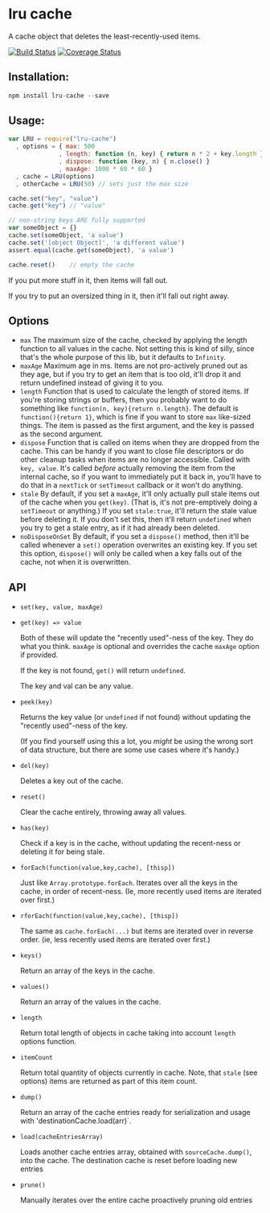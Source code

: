 # lru cache

A cache object that deletes the least-recently-used items.

[![Build Status](https://travis-ci.org/isaacs/node-lru-cache.svg?branch=master)](https://travis-ci.org/isaacs/node-lru-cache) [![Coverage Status](https://coveralls.io/repos/isaacs/node-lru-cache/badge.svg?service=github)](https://coveralls.io/github/isaacs/node-lru-cache)

## Installation:

```javascript
npm install lru-cache --save
```

## Usage:

```javascript
var LRU = require("lru-cache")
  , options = { max: 500
              , length: function (n, key) { return n * 2 + key.length }
              , dispose: function (key, n) { n.close() }
              , maxAge: 1000 * 60 * 60 }
  , cache = LRU(options)
  , otherCache = LRU(50) // sets just the max size

cache.set("key", "value")
cache.get("key") // "value"

// non-string keys ARE fully supported
var someObject = {}
cache.set(someObject, 'a value')
cache.set('[object Object]', 'a different value')
assert.equal(cache.get(someObject), 'a value')

cache.reset()    // empty the cache
```

If you put more stuff in it, then items will fall out.

If you try to put an oversized thing in it, then it'll fall out right
away.

## Options

* `max` The maximum size of the cache, checked by applying the length
  function to all values in the cache.  Not setting this is kind of
  silly, since that's the whole purpose of this lib, but it defaults
  to `Infinity`.
* `maxAge` Maximum age in ms.  Items are not pro-actively pruned out
  as they age, but if you try to get an item that is too old, it'll
  drop it and return undefined instead of giving it to you.
* `length` Function that is used to calculate the length of stored
  items.  If you're storing strings or buffers, then you probably want
  to do something like `function(n, key){return n.length}`.  The default is
  `function(){return 1}`, which is fine if you want to store `max`
  like-sized things.  The item is passed as the first argument, and
  the key is passed as the second argument.
* `dispose` Function that is called on items when they are dropped
  from the cache.  This can be handy if you want to close file
  descriptors or do other cleanup tasks when items are no longer
  accessible.  Called with `key, value`.  It's called *before*
  actually removing the item from the internal cache, so if you want
  to immediately put it back in, you'll have to do that in a
  `nextTick` or `setTimeout` callback or it won't do anything.
* `stale` By default, if you set a `maxAge`, it'll only actually pull
  stale items out of the cache when you `get(key)`.  (That is, it's
  not pre-emptively doing a `setTimeout` or anything.)  If you set
  `stale:true`, it'll return the stale value before deleting it.  If
  you don't set this, then it'll return `undefined` when you try to
  get a stale entry, as if it had already been deleted.
* `noDisposeOnSet` By default, if you set a `dispose()` method, then
  it'll be called whenever a `set()` operation overwrites an existing
  key.  If you set this option, `dispose()` will only be called when a
  key falls out of the cache, not when it is overwritten.

## API

* `set(key, value, maxAge)`
* `get(key) => value`

    Both of these will update the "recently used"-ness of the key.
    They do what you think. `maxAge` is optional and overrides the
    cache `maxAge` option if provided.

    If the key is not found, `get()` will return `undefined`.

    The key and val can be any value.

* `peek(key)`

    Returns the key value (or `undefined` if not found) without
    updating the "recently used"-ness of the key.

    (If you find yourself using this a lot, you *might* be using the
    wrong sort of data structure, but there are some use cases where
    it's handy.)

* `del(key)`

    Deletes a key out of the cache.

* `reset()`

    Clear the cache entirely, throwing away all values.

* `has(key)`

    Check if a key is in the cache, without updating the recent-ness
    or deleting it for being stale.

* `forEach(function(value,key,cache), [thisp])`

    Just like `Array.prototype.forEach`.  Iterates over all the keys
    in the cache, in order of recent-ness.  (Ie, more recently used
    items are iterated over first.)

* `rforEach(function(value,key,cache), [thisp])`

    The same as `cache.forEach(...)` but items are iterated over in
    reverse order.  (ie, less recently used items are iterated over
    first.)

* `keys()`

    Return an array of the keys in the cache.

* `values()`

    Return an array of the values in the cache.

* `length`

    Return total length of objects in cache taking into account
    `length` options function.

* `itemCount`

    Return total quantity of objects currently in cache. Note, that
    `stale` (see options) items are returned as part of this item
    count.

* `dump()`

    Return an array of the cache entries ready for serialization and usage
    with 'destinationCache.load(arr)`.

* `load(cacheEntriesArray)`

    Loads another cache entries array, obtained with `sourceCache.dump()`,
    into the cache. The destination cache is reset before loading new entries

* `prune()`

    Manually iterates over the entire cache proactively pruning old entries
